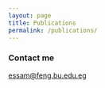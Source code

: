 ```yaml
---
layout: page
title: Publications
permalink: /publications/
---
```




### Contact me

[essam@feng.bu.edu.eg](mailto:essam@feng.bu.edu.eg)
